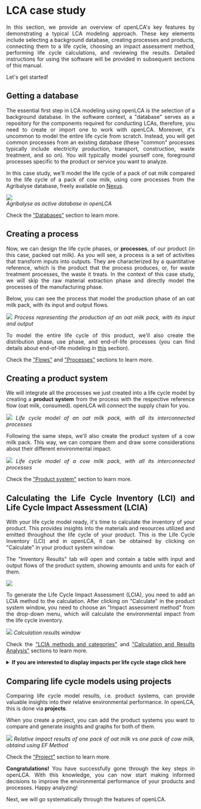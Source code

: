 # LCA case study

<div style='text-align: justify;'>

In this section, we provide an overview of openLCA's key features by demonstrating a typical LCA modeling approach. These key elements include selecting a background database, creating processes and products, connecting them to a life cycle, choosing an impact assessment method, performing life cycle calculations, and reviewing the results. Detailed instructions for using the software will be provided in subsequent sections of this manual.

Let's get started!

## Getting a database

The essential first step in LCA modeling using openLCA is the selection of a background database. In the software context, a "database" serves as a repository for the components required for conducting LCAs, therefore, you need to create or import one to work with openLCA. Moreover, it's uncommon to model the entire life cycle from scratch. Instead, you will get common processes from an existing database (these "common" processes typically include electricity production, transport, construction, waste treatment, and so on). You will typically model yourself core, foreground processes specific to the product or service you want to analyze. 

In this case study, we'll model the life cycle of a pack of oat milk compared to the life cycle of a pack of cow milk, using core processes from the Agribalyse database, freely available on [Nexus](https://nexus.openlca.org/).

![](./media/database_navigation_cg.png)
<br>_Agribalyse as active database in openLCA_

Check the ["Databases"](./databases/index.md) section to learn more.

## Creating a process

Now, we can design the life cycle phases, or **processes**, of our product (in this case, packed oat milk). As you will see, a process is a set of activities that transform inputs into outputs. They are characterized by a quantitative reference, which is the product that the process produces, or, for waste treatment processes, the waste it treats. In the context of this case study, we will skip the raw material extraction phase and directly model the processes of the manufacturing phase. 

Below, you can see the process that model the production phase of an oat milk pack, with its input and output flows. 

![](./media/step3.png)
_Process representing the production of an oat milk pack, with its input and output_

To model the entire life cycle of this product, we'll also create the distribution phase, use phase, and end-of-life processes (you can find details about end-of-life modeling in [this](./waste_modelling.md) section).

Check the ["Flows"](./flows/index.md) and ["Processes"](./processes/index.md) sections to learn more.

## Creating a product system

We will integrate all the processes we just created into a life cycle model by creating a **product system** from the process with the respective reference flow (oat milk, consumed). openLCA will connect the supply chain for you.

![](./media/step12.png)
_Life cycle model of an oat milk pack, with all its interconnected processes_

Following the same steps, we'll also create the product system of a cow milk pack. This way, we can compare them and draw some considerations about their different environmental impact.

![](./media/cowmilk_modelgraph.png)
_Life cycle model of a cow milk pack, with all its interconnected processes_

Check the ["Product system"](./prod_sys/index.md) section to learn more.

## Calculating the Life Cycle Inventory (LCI) and Life Cycle Impact Assessment (LCIA) 

With your life cycle model ready, it's time to calculate the inventory of your product. This provides insights into the materials and resources utilized and emitted throughout the life cycle of your product. This is the Life Cycle Inventory (LCI) and in openLCA, it can be obtained by clicking on "Calculate" in your product system window.

The "Inventory Results" tab will open and contain a table with input and output flows of the product system, showing amounts and units for each of them.

![](./media/inventory_result.png)

To generate the Life Cycle Impact Assessment (LCIA), you need to add an LCIA method to the calculation. After clicking on "Calculate" in the product system window, you need to choose an "Impact assessment method" from the drop-down menu, which will calculate the environmental impact from the life cycle inventory.

![](./media/step17.png)
_Calculation results window_

Check the ["LCIA methods and categories"](./lcia_methods/index.md) and ["Calculation and Results Analysis"](./res_analysis/index.md) sections to learn more.

<details>
<summary><b>If you are interested to display impacts per life cycle stage click here</b></summary>

For a detailed analysis of the impacts of the individual life cycle stages in openLCA, you have to slightly modify the modelling approach which will lead to the following model graph:

![](./media/lifecycleoatmodel.png)

This will allow you to assess the impacts per life cycle stage as displayed in the Sankey diagram here:

![](./media/lifecycleoatGWP.png) 

And in a similar fashion in the Contribution tree:

![](./media/lifecycleoatcontribution.png)


</details>

## Comparing life cycle models using projects

Comparing life cycle model results, i.e. product systems, can provide valuable insights into their relative environmental performance. In openLCA, this is done via **projects**.

When you create a project, you can add the product systems you want to compare and generate insights and graphs for both of them.

![](./media/project_relative_results_cg.png)
_Relative impact results of one pack of oat milk vs one pack of cow milk, obtaind using EF Method_

Check the ["Project"](./projects/index.md) section to learn more.

**Congratulations!** You have successfully gone through the key steps in openLCA. With this knowledge, you can now start making informed decisions to improve the environmental performance of your products and processes. Happy analyzing!

Next, we will go systematically through the features of openLCA.



















</div>
